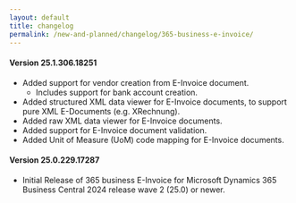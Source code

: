 ```yaml
---
layout: default
title: changelog
permalink: /new-and-planned/changelog/365-business-e-invoice/
---
```


#### Version 25.1.306.18251

- Added support for vendor creation from E-Invoice document.
  - Includes support for bank account creation.
- Added structured XML data viewer for E-Invoice documents, to support pure XML E-Documents (e.g. XRechnung).
- Added raw XML data viewer for E-Invoice documents.
- Added support for E-Invoice document validation.
- Added Unit of Measure (UoM) code mapping for E-Invoice documents.

#### Version 25.0.229.17287

- Initial Release of 365 business E-Invoice for Microsoft Dynamics 365 Business Central 2024 release wave 2 (25.0) or newer.